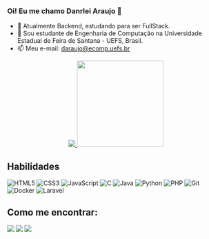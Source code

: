 ### Oi! Eu me chamo Danrlei Araujo 👋

- 🔭 Atualmente Backend, estudando para ser FullStack.
- 🌱 Sou estudante de Engenharia de Computação na Universidade Estadual de Feira de Santana - UEFS, Brasil.
- 📫 Meu e-mail: daraujo@ecomp.uefs.br

<div align="center">
  <a href="https://github.com/danrleiaraujo">
  <picture>
    <source
      srcset="https://github-readme-stats.vercel.app/api?username=danrleiaraujo&show_icons=true&theme=dracula"
      media="(prefers-color-scheme: dark)"
    />
    <source
      srcset="https://github-readme-stats.vercel.app/api?username=danrleiaraujo&show_icons=true"
      media="(prefers-color-scheme: light), (prefers-color-scheme: no-preference)"
    />
    <img src="https://github-readme-stats.vercel.app/api?username=danrleiaraujo&show_icons=true" />
    <img height=200 src="https://github-readme-stats.vercel.app/api/top-langs?username=danrleiaraujo&layout=compact&langs_count=8&card_width=320" />
  </picture>
  </a>
</div>

## Habilidades
![HTML5](https://img.shields.io/badge/HTML5-E34F26?style=for-the-badge&logo=html5&logoColor=white)
![CSS3](https://img.shields.io/badge/CSS3-1572B6?style=for-the-badge&logo=css3&logoColor=white)
![JavaScript](https://img.shields.io/badge/JavaScript-F7DF1E?style=for-the-badge&logo=javascript&logoColor=white)
![C](https://img.shields.io/badge/c-original.svg?style=for-the-badge&logo=C&logoColor=white)
![Java](https://img.shields.io/badge/Java-000?style=for-the-badge&logo=openjdk)
![Python](https://img.shields.io/badge/python-306998.svg?style=for-the-badge&logo=python&logoColor=white)
![PHP](https://img.shields.io/badge/PHP-787cb5?style=for-the-badge&logo=php&logoColor=white)
![Git](https://img.shields.io/badge/GIT-E44C30?style=for-the-badge&logo=git&logoColor=white)
![Docker](https://img.shields.io/badge/Docker-0db7ed?style=for-the-badge&logo=Docker&logoColor=white)
![Laravel](https://img.shields.io/badge/Laravel-F05340?style=for-the-badge&logo=Laravel&logoColor=white)
  
## Como me encontrar:
  <a href= "https://www.linkedin.com/in/danrlei-araujo-765b931b0"> <img src="https://img.shields.io/badge/-LinkedIn-%230077B5?style=for-the-badge&logo=linkedin&logoColor=white" target="_blank"></a> 
  <a href="https://instagram.com/danrlei_araujo" target="_blank"><img src="https://img.shields.io/badge/-Instagram-%23E4405F?style=for-the-badge&logo=instagram&logoColor=white" target="_blank"></a>
  <a href = "mailto:daraujo@ecomp.uefs.br"><img src="https://img.shields.io/badge/-Gmail-%23333?style=for-the-badge&logo=gmail&logoColor=white" target="_blank"></a>
